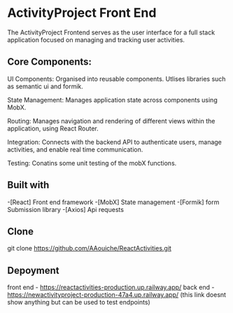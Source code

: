 # ActivityProject Front End

The ActivityProject Frontend serves as the user interface for a full stack application focused on managing and tracking user activities. 
## Core Components:
UI Components: Organised into reusable components. Utlises libraries such as semantic ui and formik.

State Management: Manages application state across components using MobX.

Routing: Manages navigation and rendering of different views within the application, using React Router.

Integration: Connects with the backend API to authenticate users, manage activities, and enable real time communication.

Testing: Conatins some unit testing of the mobX functions.

## Built with
 -[React] Front end framework
 -[MobX] State management
 -[Formik] form Submission library
 -[Axios] Api requests

 ## Clone
 git clone https://github.com/AAouiche/ReactActivities.git

 ## Depoyment
 front end - https://reactactivities-production.up.railway.app/ back end - https://newactivityproject-production-47a4.up.railway.app/ (this link doesnt show anything but can be used to test endpoints)
